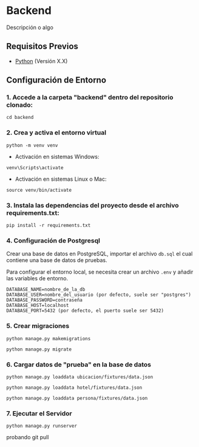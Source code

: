 # Backend

Descripción o algo

## Requisitos Previos

- [Python](https://www.python.org/) (Versión X.X)

## Configuración de Entorno

### 1. Accede a la carpeta "backend" dentro del repositorio clonado:

```
cd backend
```

### 2. Crea y activa el entorno virtual

```
python -m venv venv
```

- Activación en sistemas Windows:

```
venv\Scripts\activate
```

- Activación en sistemas Linux o Mac:

```
source venv/bin/activate
```

### 3. Instala las dependencias del proyecto desde el archivo requirements.txt:

```
pip install -r requirements.txt
```

### 4. Configuración de Postgresql

Crear una base de datos en PostgreSQL, importar el archivo `db.sql` el cual contiene una base de datos de pruebas.

Para configurar el entorno local, se necesita crear un archivo `.env` y añadir las variables de entorno.

```
DATABASE_NAME=nombre_de_la_db
DATABASE_USER=nombre_del_usuario (por defecto, suele ser "postgres")
DATABASE_PASSWORD=contraseña
DATABASE_HOST=localhost
DATABASE_PORT=5432 (por defecto, el puerto suele ser 5432)
```

### 5. Crear migraciones

```
python manage.py makemigrations
```

```
python manage.py migrate
```

### 6. Cargar datos de "prueba" en la base de datos

```
python manage.py loaddata ubicacion/fixtures/data.json
```

```
python manage.py loaddata hotel/fixtures/data.json
```

```
python manage.py loaddata persona/fixtures/data.json
```

### 7. Ejecutar el Servidor

```
python manage.py runserver
```

probando git pull
